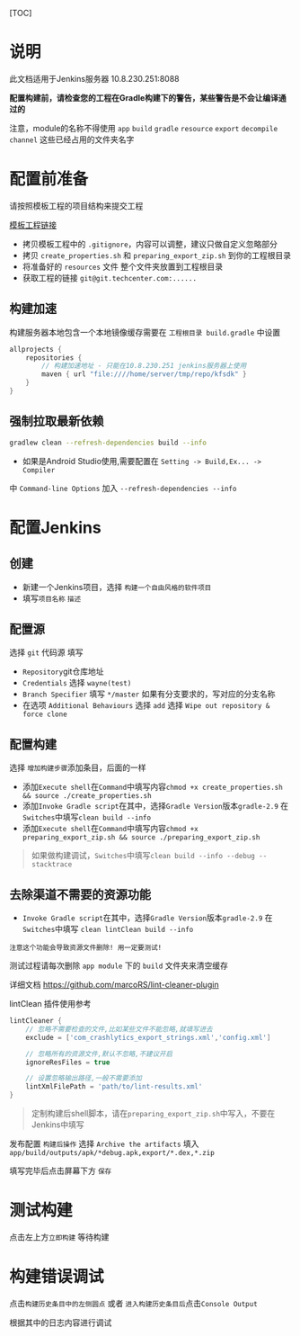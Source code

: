 [TOC]

# 说明

此文档适用于Jenkins服务器 10.8.230.251:8088

**配置构建前，请检查您的工程在Gradle构建下的警告，某些警告是不会让编译通过的**

注意，module的名称不得使用 `app` `build` `gradle` `resource` `export` `decompile` `channel` 这些已经占用的文件夹名字

# 配置前准备

请按照模板工程的项目结构来提交工程

[模板工程链接](http://10.8.230.251/as_sdk_team/as_demo/tree/master)

* 拷贝模板工程中的 `.gitignore`，内容可以调整，建议只做自定义忽略部分
* 拷贝 `create_properties.sh` 和 `preparing_export_zip.sh` 到你的工程根目录
* 将准备好的 `resources` 文件 整个文件夹放置到工程根目录
* 获取工程的链接 `git@git.techcenter.com:......`

## 构建加速

构建服务器本地包含一个本地镜像缓存需要在 `工程根目录 build.gradle` 中设置

```gradle
allprojects {
    repositories {
        // 构建加速地址 - 只能在10.8.230.251 jenkins服务器上使用
        maven { url "file:////home/server/tmp/repo/kfsdk" }
    }
}
```

## 强制拉取最新依赖

```sh
gradlew clean --refresh-dependencies build --info
```

- 如果是Android Studio使用,需要配置在 `Setting -> Build,Ex... -> Compiler`

中 `Command-line Options` 加入 `--refresh-dependencies --info`

# 配置Jenkins

## 创建

* 新建一个Jenkins项目，选择 `构建一个自由风格的软件项目`
* 填写`项目名称` `描述`

## 配置源

选择 `git` 代码源 填写
* `Repository`git仓库地址
* `Credentials` 选择 `wayne(test)`
* `Branch Specifier` 填写 `*/master` 如果有分支要求的，写对应的分支名称
* 在选项 `Additional Behaviours` 选择 `add` 选择 `Wipe out repository & force clone`

## 配置构建

选择 `增加构建步骤`添加条目，后面的一样

* 添加`Execute shell`在`Command`中填写内容`chmod +x create_properties.sh && source ./create_properties.sh`
* 添加`Invoke Gradle script`在其中，选择`Gradle Version`版本`gradle-2.9` 在`Switches`中填写`clean build --info`
* 添加`Execute shell`在`Command`中填写内容`chmod +x preparing_export_zip.sh && source ./preparing_export_zip.sh`

> 如果做构建调试，`Switches`中填写`clean build --info --debug --stacktrace`

## 去除渠道不需要的资源功能 

* `Invoke Gradle script`在其中，选择`Gradle Version`版本`gradle-2.9` 在`Switches`中填写 `clean lintClean build --info`

`注意这个功能会导致资源文件删除! 用一定要测试!`

测试过程请每次删除 `app module` 下的 `build` 文件夹来清空缓存 

详细文档 https://github.com/marcoRS/lint-cleaner-plugin 

lintClean 插件使用参考

```gradle
lintCleaner {
    // 忽略不需要检查的文件,比如某些文件不能忽略,就填写进去
    exclude = ['com_crashlytics_export_strings.xml','config.xml']

    // 忽略所有的资源文件,默认不忽略,不建议开启
    ignoreResFiles = true

    // 设置忽略输出路径,一般不需要添加
    lintXmlFilePath = 'path/to/lint-results.xml'
}
```

> 定制构建后shell脚本，请在`preparing_export_zip.sh`中写入，不要在Jenkins中填写

发布配置 `构建后操作` 选择 `Archive the artifacts` 填入 `app/build/outputs/apk/*debug.apk,export/*.dex,*.zip`

填写完毕后点击屏幕下方 `保存`

# 测试构建

点击左上方`立即构建` 等待构建

# 构建错误调试

点击`构建历史条目中的左侧圆点` 或者 `进入构建历史条目后`点击`Console Output`

根据其中的日志内容进行调试

